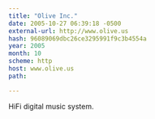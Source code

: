 ```yaml
---
title: "Olive Inc."
date: 2005-10-27 06:39:18 -0500
external-url: http://www.olive.us
hash: 96089069dbc26ce3295991f9c3b4554a
year: 2005
month: 10
scheme: http
host: www.olive.us
path: 

---
```


HiFi digital music system.
